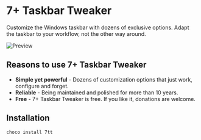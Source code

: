﻿# 7+ Taskbar Tweaker

Customize the Windows taskbar with dozens of exclusive options. Adapt the taskbar to your workflow, not the other way around.

![Preview](https://tweaker.ramensoftware.com/images/7-taskbar-tweaker.png)

## Reasons to use 7+ Taskbar Tweaker

- **Simple yet powerful** - Dozens of customization options that just work, configure and forget.
- **Reliable** - Being maintained and polished for more than 10 years.
- **Free** - 7+ Taskbar Tweaker is free. If you like it, donations are welcome.

## Installation

```powershell
choco install 7tt
```

